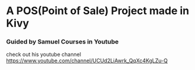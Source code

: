 # A POS(Point of Sale) Project made in Kivy
### Guided by Samuel Courses in Youtube

check out his youtube channel https://www.youtube.com/channel/UCUd2LiAwrk_QqXc4KgLZu-Q